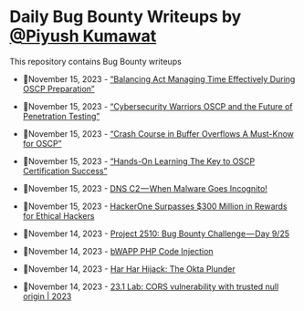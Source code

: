 # Daily Bug Bounty Writeups by [@Piyush Kumawat](https://twitter.com/piyush_supiy) 
This repository contains Bug Bounty writeups

<!-- BLOG-POST-LIST:START -->
 - 💯November 15, 2023 - [“Balancing Act Managing Time Effectively During OSCP Preparation”](https://medium.com/@Land2Cyber/balancing-act-managing-time-effectively-during-oscp-preparation-427302b80fa6?source=rss------bug_bounty-5) 

 - 💯November 15, 2023 - [“Cybersecurity Warriors OSCP and the Future of Penetration Testing”](https://medium.com/@Land2Cyber/cybersecurity-warriors-oscp-and-the-future-of-penetration-testing-b7f666ea8fcb?source=rss------bug_bounty-5) 

 - 💯November 15, 2023 - [“Crash Course in Buffer Overflows A Must-Know for OSCP”](https://medium.com/@Land2Cyber/crash-course-in-buffer-overflows-a-must-know-for-oscp-45a85f7531c0?source=rss------bug_bounty-5) 

 - 💯November 15, 2023 - [“Hands-On Learning The Key to OSCP Certification Success”](https://medium.com/@Land2Cyber/hands-on-learning-the-key-to-oscp-certification-success-1dddff33ad04?source=rss------bug_bounty-5) 

 - 💯November 15, 2023 - [DNS C2 — When Malware Goes Incognito!](https://medium.com/@paritoshblogs/dns-c2-when-malware-goes-incognito-03fdc2e82057?source=rss------bug_bounty-5) 

 - 💯November 15, 2023 - [HackerOne Surpasses $300 Million in Rewards for Ethical Hackers](https://medium.com/@zerosecurity/hackerone-surpasses-300-million-in-rewards-for-ethical-hackers-eba7be4f106c?source=rss------bug_bounty-5) 

 - 💯November 14, 2023 - [Project 2510: Bug Bounty Challenge — Day 9/25](https://wallotry.medium.com/project-2510-bug-bounty-challenge-day-9-25-14cbedbecee2?source=rss------bug_bounty-5) 

 - 💯November 14, 2023 - [bWAPP PHP Code Injection](https://medium.com/@yusufbaris/bwapp-php-code-injection-2b326b831924?source=rss------bug_bounty-5) 

 - 💯November 14, 2023 - [Har Har Hijack: The Okta Plunder](https://medium.com/@josh.beck2006/har-har-hijack-the-okta-plunder-8fb36f5c9d45?source=rss------bug_bounty-5) 

 - 💯November 14, 2023 - [23.1 Lab: CORS vulnerability with trusted null origin | 2023](https://cyberw1ng.medium.com/23-1-lab-cors-vulnerability-with-trusted-null-origin-2023-53d2de3b8e28?source=rss------bug_bounty-5) 
<!-- BLOG-POST-LIST:END -->
